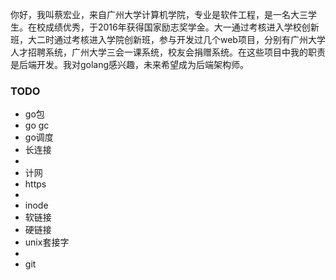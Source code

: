 你好，我叫蔡宏业，来自广州大学计算机学院，专业是软件工程，是一名大三学生。在校成绩优秀，于2016年获得国家励志奖学金。大一通过考核进入学校创新班，大二时通过考核进入学院创新班，参与开发过几个web项目，分别有广州大学人才招聘系统，广州大学三会一课系统，校友会捐赠系统。在这些项目中我的职责是后端开发。我对golang感兴趣，未来希望成为后端架构师。

### TODO

* go包
* go gc
* go调度
* 长连接
* 
* 计网
* https
* 
* inode
* 软链接
* 硬链接
* unix套接字
* 
* git
